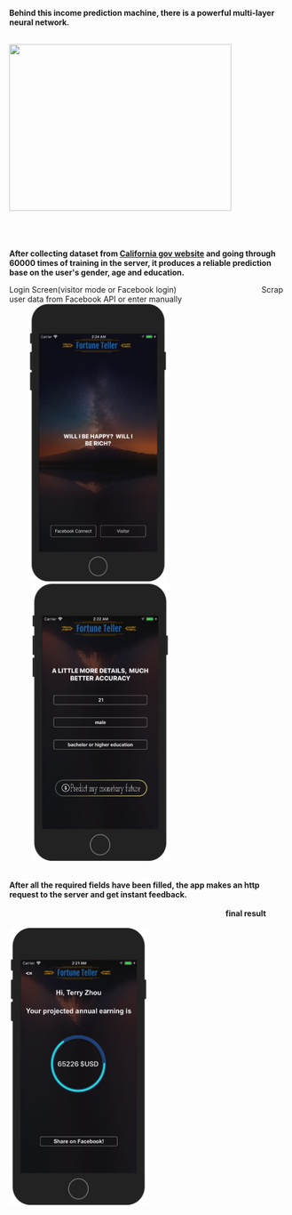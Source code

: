 <b>Behind this income prediction machine, there is a powerful multi-layer neural network.</b> 


</br><img src="https://media.giphy.com/media/lannbIHeYVn6U/giphy.gif" height="300px" width="400px" >


</br></br></br><b> After collecting dataset from <a href="https://data.ca.gov/dataset/ca-educational-attainment-personal-income"> California gov
website</a>
 and going through 60000 times of training in the server, it produces 
a reliable prediction base on the user's gender, age and education. </b>



Login Screen(visitor mode or Facebook login)  &nbsp;&nbsp;&nbsp;&nbsp;  &nbsp;&nbsp;&nbsp;&nbsp;  &nbsp;&nbsp;&nbsp;&nbsp;  &nbsp;&nbsp;&nbsp;&nbsp;  &nbsp;&nbsp;&nbsp;&nbsp;  &nbsp;&nbsp;&nbsp;&nbsp;  &nbsp;&nbsp;&nbsp;&nbsp; &nbsp;&nbsp;&nbsp;Scrap user data from Facebook API or enter manually</br> 
  &nbsp;&nbsp;&nbsp;&nbsp;  &nbsp;&nbsp;&nbsp;&nbsp;<img src="/251508135080_.pic.jpg" height="500px" width="250px" > &nbsp;&nbsp;&nbsp;&nbsp;&nbsp;&nbsp;&nbsp;&nbsp;&nbsp;&nbsp;&nbsp;&nbsp;&nbsp;&nbsp;&nbsp;&nbsp;&nbsp;&nbsp;&nbsp;&nbsp;&nbsp;  &nbsp;&nbsp;&nbsp;&nbsp;  &nbsp;&nbsp;&nbsp;  &nbsp;&nbsp;&nbsp;&nbsp;   &nbsp;&nbsp;&nbsp;&nbsp;  &nbsp;&nbsp;&nbsp;&nbsp;  &nbsp;&nbsp;&nbsp;&nbsp;  &nbsp;&nbsp;&nbsp;&nbsp;  &nbsp;&nbsp;&nbsp;&nbsp;
<img src="/241508134933_.pic.jpg" height="500px" width="250px" >


</br><b>After all the required fields have been filled, the app makes an http request to the server and get instant feedback.</b>
</br></br>  &nbsp;&nbsp;&nbsp;&nbsp;  &nbsp;&nbsp;&nbsp;&nbsp;   &nbsp;&nbsp;&nbsp;&nbsp;  &nbsp;&nbsp;&nbsp;&nbsp;  &nbsp;&nbsp;&nbsp;&nbsp;  &nbsp;&nbsp;&nbsp;&nbsp;  &nbsp;&nbsp;&nbsp;&nbsp;  &nbsp;&nbsp;&nbsp;&nbsp;  &nbsp;&nbsp;&nbsp;&nbsp;  &nbsp;&nbsp;&nbsp;&nbsp;  &nbsp;&nbsp;&nbsp;&nbsp;  &nbsp;&nbsp;&nbsp;&nbsp;   &nbsp;&nbsp;&nbsp;&nbsp;  &nbsp;&nbsp;&nbsp;&nbsp;  &nbsp;&nbsp;&nbsp;&nbsp;  &nbsp;&nbsp;&nbsp;&nbsp;  &nbsp;&nbsp;&nbsp;&nbsp;  &nbsp;&nbsp;&nbsp;&nbsp; &nbsp;&nbsp;     &nbsp;&nbsp;&nbsp;&nbsp;&nbsp;&nbsp;<b>final result</b></br>  &nbsp;&nbsp;&nbsp;&nbsp;  &nbsp;&nbsp;&nbsp;&nbsp;  &nbsp;&nbsp;&nbsp;&nbsp;  &nbsp;&nbsp;&nbsp;&nbsp;  &nbsp;&nbsp;&nbsp;&nbsp;  &nbsp;&nbsp;&nbsp;&nbsp;  &nbsp;&nbsp;&nbsp;&nbsp;  &nbsp;&nbsp;&nbsp;&nbsp;  &nbsp;&nbsp;&nbsp;&nbsp;  &nbsp;&nbsp;&nbsp;&nbsp;  &nbsp;&nbsp;&nbsp;&nbsp;  &nbsp;&nbsp;&nbsp;&nbsp;  &nbsp;&nbsp;&nbsp;&nbsp;  &nbsp;&nbsp;&nbsp;&nbsp;  &nbsp;&nbsp;&nbsp;&nbsp;  &nbsp;&nbsp;&nbsp;&nbsp;<img src="/231508134920_.pic.jpg" height="500px" width="250px" >
